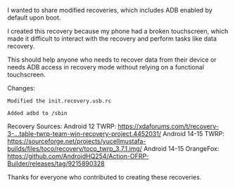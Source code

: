 I wanted to share modified recoveries, which includes ADB enabled by default upon boot. 

I created this recovery because my phone had a broken touchscreen, which made it difficult to interact with the recovery and perform tasks like data recovery.

This should help anyone who needs to recover data from their device or needs ADB access in recovery mode without relying on a functional touchscreen.

Changes:

    Modified the init.recovery.usb.rc

    Added adbd to /sbin

Recovery Sources:
    Android 12 TWRP: https://xdaforums.com/t/recovery-3-...table-twrp-team-win-recovery-project.4452031/
    Android 14-15 TWRP: https://sourceforge.net/projects/yucellmustafa-builds/files/toco/recovery/toco_twrp_3.7.1.img/
    Android 14-15 OrangeFox: https://github.com/AndroidHQ254/Action-OFRP-Builder/releases/tag/9215890328

Thanks for everyone who contributed to creating these recoveries.
